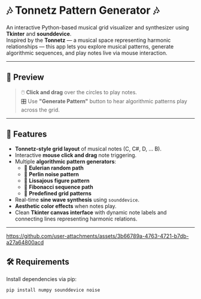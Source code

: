 # 🎶 Tonnetz Pattern Generator 🎶

An interactive Python-based musical grid visualizer and synthesizer using **Tkinter** and **sounddevice**.  
Inspired by the **Tonnetz** — a musical space representing harmonic relationships — this app lets you explore musical patterns, generate algorithmic sequences, and play notes live via mouse interaction.

---

## 📸 Preview  

> 🖱️ **Click and drag** over the circles to play notes.  
> 🎛️ Use **"Generate Pattern"** button to hear algorithmic patterns play across the grid.

---

## 🎹 Features  

- **Tonnetz-style grid layout** of musical notes (C, C#, D, ... B).
- Interactive **mouse click and drag** note triggering.
- Multiple **algorithmic pattern generators**:
  - 🎲 **Eulerian random path**
  - 🌿 **Perlin noise pattern**
  - 🔁 **Lissajous figure pattern**
  - 🔢 **Fibonacci sequence path**
  - 📑 **Predefined grid patterns**
- Real-time **sine wave synthesis** using `sounddevice`.
- **Aesthetic color effects** when notes play.
- Clean **Tkinter canvas interface** with dynamic note labels and connecting lines representing harmonic relations.

---
https://github.com/user-attachments/assets/3b66789a-4763-4721-b7db-a27a64800acd
## 🛠️ Requirements  

Install dependencies via pip:

```bash
pip install numpy sounddevice noise






